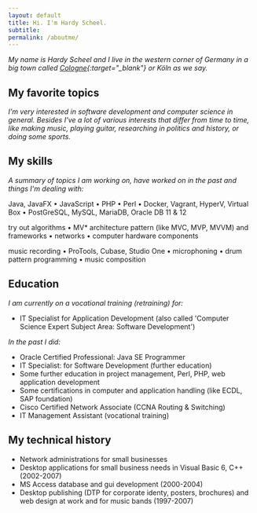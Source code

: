```yaml
---
layout: default
title: Hi. I'm Hardy Scheel.
subtitle: 
permalink: /aboutme/
---
```


*My name is Hardy Scheel and I live in the western corner of Germany in a big town called [Cologne](https://goo.gl/maps/4HdXxkBrVhZFC8uF8){:target="_blank"} or Köln as we say.*

## My favorite topics
*I’m very interested in software development and computer science in general. Besides I've a lot of various interests that differ from time to time, like making music, playing guitar, researching in politics and history, or doing some sports.*

## My skills
*A summary of topics I am working on, have worked on in the past and things I'm dealing with:*

Java, JavaFX &bull; JavaScript &bull; PHP &bull; Perl &bull; Docker, Vagrant, HyperV, Virtual Box &bull; PostGreSQL, MySQL, MariaDB, Oracle DB 11 & 12

try out algorithms &bull; MV* architecture pattern (like MVC, MVP, MVVM) and frameworks &bull; networks &bull; computer hardware components

music recording &bull; ProTools, Cubase, Studio One &bull; microphoning &bull; drum pattern programming &bull; music composition

<!--
## My works (currently)
-->

## Education
*I am currently on a vocational training (retraining) for:*
- IT Specialist for Application Development (also called 'Computer Science Expert Subject Area: Software Development')

*In the past I did:*
- Oracle Certified Professional: Java SE Programmer
- IT Specialist: for Software Development (further education)
- Some further education in project management, Perl, PHP, web application development
- Some certifications in computer and application handling (like ECDL, SAP foundation)
- Cisco Certified Network Associate (CCNA Routing & Switching)
- IT Management Assistant (vocational training)

## My technical history
- Network administrations for small businesses
- Desktop applications for small business needs in Visual Basic 6, C++ (2002-2007)
- MS Access database and gui development (2000-2004)
- Desktop publishing (DTP for corporate identy, posters, brochures) and web design at work and for music bands (1997-2007)